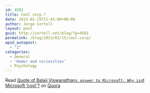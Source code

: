 ```yaml
---
id: 4581
title: Cool corp.?
date: 2013-02-15T11:41:09+00:00
author: Jorge Cortell
layout: post
guid: http://cortell.net/blog/?p=4581
permalink: /blog/2013/02/15/cool-corp/
wpsd_autopost:
  - "1"
categories:
  - General
  - 'Humor and curiosities'
  - Psychology
---
```

<span class="quora-content-embed">Read <a class="quora-content-link" href="http://www.quora.com/Microsoft/Why-isnt-Microsoft-cool/answer/Balaji-Viswanathan-2/quote/294196">Quote of Balaji Viswanathan`s answer to Microsoft: Why isn`t Microsoft ‘cool`?</a> on <a href="http://www.quora.com">Quora</a></p> 

<p>
  </span>
</p>